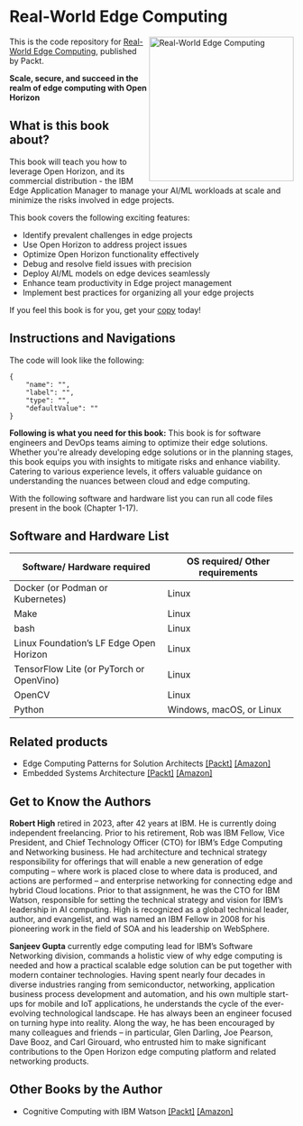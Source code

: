 # Real-World Edge Computing

<a href="https://www.packtpub.com/product/real-world-edge-computing/9781835885840"> <img src="	https://content.packt.com/_/image/original/B22368/cover_image_large.jpg" alt="Real-World Edge Computing" itemprop="url" height="256px" align="right"> </a>

This is the code repository for [Real-World Edge Computing](https://www.packtpub.com/product/real-world-edge-computing/9781835885840), published by Packt.

**Scale, secure, and succeed in the realm of edge computing with Open Horizon**

## What is this book about?
This book will teach you how to leverage Open Horizon, and its commercial distribution - the IBM Edge Application Manager to manage your AI/ML workloads at scale and minimize the risks involved in edge projects.

This book covers the following exciting features:
* Identify prevalent challenges in edge projects
* Use Open Horizon to address project issues
* Optimize Open Horizon functionality effectively
* Debug and resolve field issues with precision
* Deploy AI/ML models on edge devices seamlessly
* Enhance team productivity in Edge project management
* Implement best practices for organizing all your edge projects

If you feel this book is for you, get your [copy](https://a.co/d/evhhLhA) today!

## Instructions and Navigations

The code will look like the following:

```
{
    "name": "",
    "label": "",
    "type": "",
    "defaultValue": ""
}
```

**Following is what you need for this book:**
This book is for software engineers and DevOps teams aiming to optimize their edge solutions. Whether you're already developing edge solutions or in the planning stages, this book equips you with insights to mitigate risks and enhance viability. Catering to various experience levels, it offers valuable guidance on understanding the nuances between cloud and edge computing.

With the following software and hardware list you can run all code files present in the book (Chapter 1-17).

## Software and Hardware List
| Software/ Hardware required | OS required/ Other requirements |
| ------------------------------------ | ----------------------------------- |
| Docker (or Podman or Kubernetes) | Linux |
| Make | Linux |
| bash | Linux |
| Linux Foundation’s LF Edge Open Horizon | Linux |
| TensorFlow Lite (or PyTorch or OpenVino) | Linux |
| OpenCV | Linux |
| Python | Windows, macOS, or Linux |

## Related products
* Edge Computing Patterns for Solution Architects [[Packt]](https://www.packtpub.com/product/edge-computing-patterns-for-solution-architects/9781805124061) [[Amazon]](https://a.co/d/24T8hDd)
* Embedded Systems Architecture [[Packt]](https://www.packtpub.com/product/embedded-systems-architecture-second-edition/9781803239545) [[Amazon]](https://a.co/d/0gTrBIV)

## Get to Know the Authors
**Robert High**
retired in 2023, after 42 years at IBM. He is currently doing independent freelancing. Prior to his retirement, Rob was IBM Fellow, Vice President, and Chief Technology Officer (CTO) for IBM’s Edge Computing and Networking business. He had architecture and technical strategy responsibility for offerings that will enable a new generation of edge computing – where work is placed close to where data is produced, and actions are performed – and enterprise networking for connecting edge and hybrid Cloud locations. Prior to that assignment, he was the CTO for IBM Watson, responsible for setting the technical strategy and vision for IBM’s leadership in AI computing. High is recognized as a global technical leader, author, and evangelist, and was named an IBM Fellow in 2008 for his pioneering work in the field of SOA and his leadership on WebSphere.

**Sanjeev Gupta**
currently edge computing lead for IBM’s Software Networking division, commands a holistic view of why edge computing is needed and how a practical scalable edge solution can be put together with modern container technologies. Having spent nearly four decades in diverse industries ranging from semiconductor, networking, application business process development and automation, and his own multiple start-ups for mobile and IoT applications, he understands the cycle of the ever-evolving technological landscape. He has always been an engineer focused on turning hype into reality. Along the way, he has been encouraged by many colleagues and friends – in particular, Glen Darling, Joe Pearson, Dave Booz, and Carl Girouard, who entrusted him to make significant contributions to the Open Horizon edge computing platform and related networking products.

## Other Books by the Author
* Cognitive Computing with IBM Watson [[Packt]](https://www.packtpub.com/product/cognitive-computing-with-ibm-watson/9781788478298) [[Amazon]](https://a.co/d/0EOXhda)






